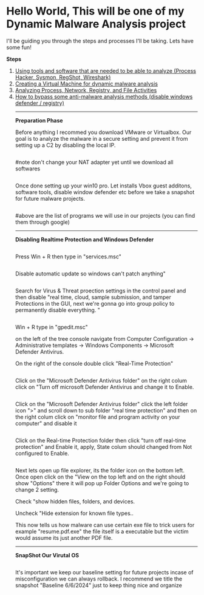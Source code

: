 # Hello World, This will be one of my Dynamic Malware Analysis project

I'll be guiding you through the steps and processes I'll be taking. Lets have some fun!

<p class="has-text-align-center"><strong>Steps</strong></p>

<!-- wp:group {"layout":{"type":"flex","orientation":"vertical"},"fontSize":"small"} -->
<div class="wp-block-group has-small-font-size"><!-- wp:list {"ordered":true} -->
<ol><!-- wp:list-item -->
<li><a href="#1">Using tools and software that are needed to be able to analyze (Process Hacker, Sysmon, RegShot, Wireshark)</a></li>
<!-- /wp:list-item -->

<!-- wp:list-item -->
<li><a href="#2">Creating a Virtual Machine for dynamic malware analysis</a></li>
<!-- /wp:list-item -->

<!-- wp:list-item -->
<li><a href="#3">Analyzing Process, Network, Registry, and File Activities</a></li>
<!-- /wp:list-item -->
<!-- wp:list-item -->
<li><a href="#4">How to bypass some anti-malware analysis methods (disable windows defender / registry) </a></li>
<!-- /wp:list-item -->

<!-- wp:separator -->
<hr class="wp-block-separator has-alpha-channel-opacity"/>
<!-- /wp:separator -->

<!-- wp:paragraph {"align":"center","backgroundColor":"pale-cyan-blue"} -->
<p class="has-text-align-center has-pale-cyan-blue-background-color has-background" id="1"><strong>Preparation Phase</strong></p>
<!-- /wp:paragraph -->

<!-- wp:paragraph -->
<p>Before anything I recommed you download VMware or Virtualbox. Our goal is to analyze the malware in a secure setting and prevent it from setting up a C2 by disabling the local IP. </p>
<!-- /wp:paragraph -->

<img src="https://github.com/TommyP702/TanPham/assets/169327735/939def7b-1f78-419d-8e1a-02f154cba8c8)" alt="" class="wp-image-5001"/></figure>

<p>#note don't change your NAT adapter yet until we download all softwares</p>

<img src="https://github.com/TommyP702/TanPham/assets/169327735/22d0a5a1-e0bd-4d72-b7bd-c74a6f7cdd37)" alt="" class="wp-image-5001"/></figure>

<!-- wp:paragraph -->
<p>Once done setting up your win10 pro. Let installs Vbox guest additons, software tools, disable window defender etc before we take a snapshot for future malware projects.</p>
<!-- /wp:paragraph -->

<img src="https://github.com/TommyP702/TanPham/assets/169327735/23c222d9-14b1-4990-8c85-62b031e03182" alt="" class="wp-image-5001"/>

<p>#above are the list of programs we will use in our projects (you can find them through google)</p>

<!-- wp:separator -->
<hr class="wp-block-separator has-alpha-channel-opacity"/>
<!-- /wp:separator -->

<!-- wp:paragraph {"align":"center","backgroundColor":"pale-cyan-blue"} -->
<p class="has-text-align-center has-pale-cyan-blue-background-color has-background" id="1"><strong>Disabling Realtime Protection and Windows Defender</strong></p>
<!-- /wp:paragraph -->

<img src="https://github.com/TommyP702/TanPham/assets/169327735/e52a3997-67b3-429f-a003-579541691865" alt="" class="wp-image-5001"/>

<!-- wp:paragraph -->
<p>Press Win + R then type in "services.msc"</p>
<!-- /wp:paragraph -->

<img src="https://github.com/TommyP702/TanPham/assets/169327735/eedb2016-051c-4593-a136-7a532e3d0414" alt="" class="wp-image-5001"/>

<p>Disable automatic update so windows can't patch anything"</p>

<img src="https://github.com/TommyP702/TanPham/assets/169327735/68ba69ab-e890-44e5-af42-75fbcee721c2" alt="" class="wp-image-5001"/>

<p>Search for Virus & Threat proection settings in the control panel and then disable "real time, cloud, sample submission, and tamper Protections in the GUI, next we're gonna go into group policy to permanently disable everything. "</p>

<img src="https://github.com/TommyP702/TanPham/assets/169327735/2cb4a232-e18d-41b4-8d5e-ddd6dec2bea5" alt="" class="wp-image-5001"/>

<p>Win + R type in "gpedit.msc"</p>
<p>on the left of the tree console navigate from Computer Configuration -> Administrative templates -> Windows Components -> Microsoft Defender Antivirus. </p>
<p>On the right of the console double click "Real-Time Protection"</p>

<img src="https://github.com/TommyP702/TanPham/assets/169327735/8fdf58cd-7008-46f7-a1da-270be54ee568" alt="" class="wp-image-5001"/>

<p>Click on the "Microsoft Defender Antivirus folder" on the right colum click on "Turn off microsoft Defender Antivirus and change it to Enable.</p>

<img src="https://github.com/TommyP702/TanPham/assets/169327735/7c09afc4-b1f1-4ab4-9734-171433bd5d65" alt="" class="wp-image-5001"/>

<p>Click on the "Microsoft Defender Antivirus folder" click the left folder icon ">" and scroll down to sub folder "real time protection" and then on the right colum click on "monitor file and program activity on your computer" and disable it </p>


<img src="https://github.com/TommyP702/TanPham/assets/169327735/f3f06cf3-e924-4d74-8211-ef0d5fadca5e" alt="" class="wp-image-5001"/>

<p>Click on the Real-time Protection folder then click "turn off real-time protection" and Enable it, apply, State colum should changed from Not configured to Enable.</p>

<img src="https://github.com/TommyP702/TanPham/assets/169327735/dd090947-d32f-449c-b6d9-a7418dd402af" alt="" class="wp-image-5001"/>
<p>Next lets open up file explorer, its the folder icon on the bottom left. Once open click on the "View on the top left and on the right should show "Options" there it will pop up Folder Options and we're going to change 2 setting.</p>

<p>Check "show hidden files, folders, and devices.</p>
<p>Uncheck "Hide extension for known file types..</p>

<p>This now tells us how malware can use certain exe file to trick users for example "resume.pdf.exe" the file itself is a executable but the victim would assume its just another PDF file.</p>

<!-- wp:separator -->
<hr class="wp-block-separator has-alpha-channel-opacity"/>
<!-- /wp:separator -->

<!-- wp:paragraph {"align":"center","backgroundColor":"pale-cyan-blue"} -->
<p class="has-text-align-center has-pale-cyan-blue-background-color has-background" id="1"><strong>SnapShot Our Virutal OS</strong></p>
<!-- /wp:paragraph -->

<img src="https://github.com/TommyP702/TanPham/assets/169327735/52981b50-8ed2-40c2-93f4-ea5cc3e3bdf9" alt="" class="wp-image-5001"/>

<p>It's important we keep our baseline setting for future projects incase of misconfiguration we can always rollback. I recommend we title the snapshot "Baseline 6/6/2024" just to keep thing nice and organize</p>

<img src="https://github.com/TommyP702/TanPham/assets/169327735/3eca012c-a95d-40a9-8f1b-cb37b5c6b731" alt="" class="wp-image-5001"/>

